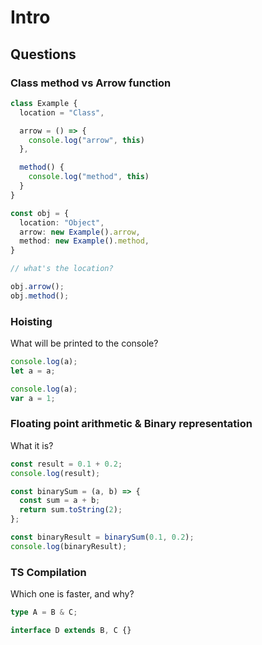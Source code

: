 # Intro

## Questions

### Class method vs Arrow function

```typescript
class Example {
  location = "Class",

  arrow = () => {
    console.log("arrow", this)
  },

  method() {
    console.log("method", this)
  }
}

const obj = {
  location: "Object",
  arrow: new Example().arrow,
  method: new Example().method,
}

// what's the location?

obj.arrow();
obj.method();

```

### Hoisting

What will be printed to the console?

```typescript
console.log(a);
let a = a;

console.log(a);
var a = 1;
```

### Floating point arithmetic & Binary representation

What it is?

```typescript
const result = 0.1 + 0.2;
console.log(result);
```

```typescript
const binarySum = (a, b) => {
  const sum = a + b;
  return sum.toString(2);
};

const binaryResult = binarySum(0.1, 0.2);
console.log(binaryResult);
```

### TS Compilation

Which one is faster, and why?

```typescript
type A = B & C;

interface D extends B, C {}
```
